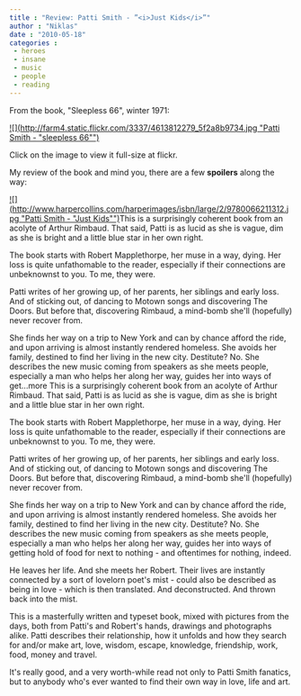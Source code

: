 ```yaml
---
title : "Review: Patti Smith - ”<i>Just Kids</i>”"
author : "Niklas"
date : "2010-05-18"
categories : 
 - heroes
 - insane
 - music
 - people
 - reading
---
```


From the book, "Sleepless 66", winter 1971:

[![](http://farm4.static.flickr.com/3337/4613812279_5f2a8b9734.jpg "Patti Smith - "sleepless 66"")](http://www.flickr.com/photos/pivic/4613812279/)

Click on the image to view it full-size at flickr.

My review of the book and mind you, there are a few **spoilers** along the way:

[![](http://www.harpercollins.com/harperimages/isbn/large/2/9780066211312.jpg "Patti Smith - "Just Kids"")](http://www.harpercollins.com/harperimages/isbn/large/2/9780066211312.jpg)This is a surprisingly coherent book from an acolyte of Arthur Rimbaud. That said, Patti is as lucid as she is vague, dim as she is bright and a little blue star in her own right.

The book starts with Robert Mapplethorpe, her muse in a way, dying. Her loss is quite unfathomable to the reader, especially if their connections are unbeknownst to you. To me, they were.

Patti writes of her growing up, of her parents, her siblings and early loss. And of sticking out, of dancing to Motown songs and discovering The Doors. But before that, discovering Rimbaud, a mind-bomb she'll (hopefully) never recover from.

She finds her way on a trip to New York and can by chance afford the ride, and upon arriving is almost instantly rendered homeless. She avoids her family, destined to find her living in the new city. Destitute? No. She describes the new music coming from speakers as she meets people, especially a man who helps her along her way, guides her into ways of get...more This is a surprisingly coherent book from an acolyte of Arthur Rimbaud. That said, Patti is as lucid as she is vague, dim as she is bright and a little blue star in her own right.

The book starts with Robert Mapplethorpe, her muse in a way, dying. Her loss is quite unfathomable to the reader, especially if their connections are unbeknownst to you. To me, they were.

Patti writes of her growing up, of her parents, her siblings and early loss. And of sticking out, of dancing to Motown songs and discovering The Doors. But before that, discovering Rimbaud, a mind-bomb she'll (hopefully) never recover from.

She finds her way on a trip to New York and can by chance afford the ride, and upon arriving is almost instantly rendered homeless. She avoids her family, destined to find her living in the new city. Destitute? No. She describes the new music coming from speakers as she meets people, especially a man who helps her along her way, guides her into ways of getting hold of food for next to nothing - and oftentimes for nothing, indeed.

He leaves her life. And she meets her Robert. Their lives are instantly connected by a sort of lovelorn poet's mist - could also be described as being in love - which is then translated. And deconstructed. And thrown back into the mist.

This is a masterfully written and typeset book, mixed with pictures from the days, both from Patti's and Robert's hands, drawings and photographs alike. Patti describes their relationship, how it unfolds and how they search for and/or make art, love, wisdom, escape, knowledge, friendship, work, food, money and travel.

It's really good, and a very worth-while read not only to Patti Smith fanatics, but to anybody who's ever wanted to find their own way in love, life and art.
